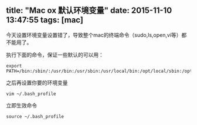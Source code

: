 title: "Mac ox 默认环境变量"
date: 2015-11-10 13:47:55
tags: [mac]
---

  今天设置环境变量设置错了，导致整个mac的终端命令（sudo,ls,open,vi等）都不能用了。
  
  执行下面的命令，保证一些默认的可以用：
  
    export PATH=/bin:/sbin/:/usr/bin:/usr/sbin:/usr/local/bin:/opt/local/sbin:/opt/local/sbin

  之后再设置你要的环境变量
    
    vim ~/.bash_profile
    
  立即生效命令
    
    source ~/.bash_profile
